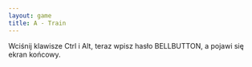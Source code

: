 ```yaml
---
layout: game
title: A - Train
---
```


Wciśnij klawisze Ctrl i Alt, teraz wpisz hasło BELLBUTTON, a pojawi się ekran końcowy.

